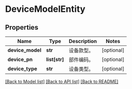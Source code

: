 # DeviceModelEntity

## Properties
Name | Type | Description | Notes
------------ | ------------- | ------------- | -------------
**device_model** | **str** | 设备款型。 | [optional] 
**device_pn** | **list[str]** | 部件编码。 | [optional] 
**device_type** | **str** | 设备类型。 | [optional] 

[[Back to Model list]](../README.md#documentation-for-models) [[Back to API list]](../README.md#documentation-for-api-endpoints) [[Back to README]](../README.md)


